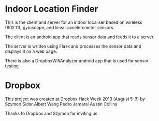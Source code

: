 Indoor Location Finder
======================
This is the client and server for an indoor localiser based on wireless (802.11), gyroscope, and linear accelerometer sensors.

The client is an android app that reads sensor data and feeds it to a server.

The server is written using Flask and processes the sensor data and displays it on a web page.

There is also a DropboxWifiAnalyzer android app that is used for sensor testing



Dropbox
=======
This project was created at Dropbox Hack Week 2013 (August 5-9) by
Szymon Sidor
Albert Wang
Pedro Jamaral
Austin Collins

Thanks to Dropbox and Szymon for inviting us
